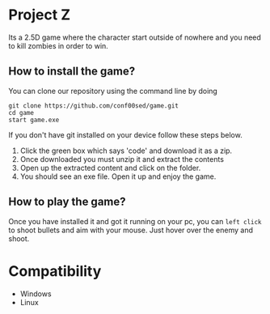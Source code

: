 # Project Z

Its a 2.5D game where the character start outside of nowhere and you need to kill zombies in order to win.

##  How to install the game?

You can clone our repository using the command line by doing
```
git clone https://github.com/conf00sed/game.git
cd game
start game.exe
```
If you don't have git installed on your device follow these steps below.
1. Click the green box which says 'code' and download it as a zip.
2. Once downloaded you must unzip it and extract the contents
3. Open up the extracted content and click on the folder.
4. You should see an exe file. Open it up and enjoy the game.

## How to play the game?
Once you have installed it and got it running on your pc, you can `left click ` to shoot bullets and aim with your mouse. Just hover over the enemy and shoot.

# Compatibility
- Windows
- Linux
